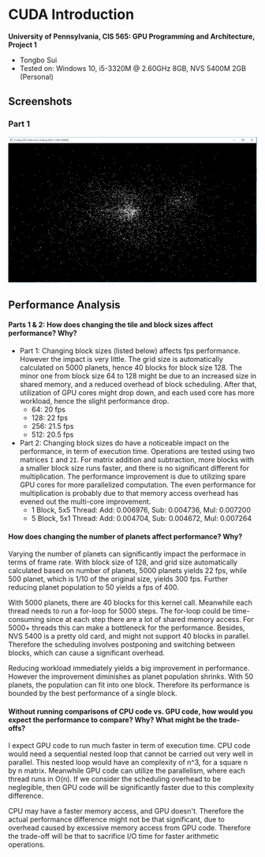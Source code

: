 CUDA Introduction
=================

**University of Pennsylvania, CIS 565: GPU Programming and Architecture, Project 1**

* Tongbo Sui
* Tested on: Windows 10, i5-3320M @ 2.60GHz 8GB, NVS 5400M 2GB (Personal)

## Screenshots

### Part 1
![](images/part-1.png)

## Performance Analysis
#### Parts 1 & 2: How does changing the tile and block sizes affect performance? Why?
* Part 1: Changing block sizes (listed below) affects fps performance. However the impact is very little. The grid size is automatically calculated on 5000 planets, hence 40 blocks for block size 128. The minor one from block size 64 to 128 might be due to an increased size in shared memory, and a reduced overhead of block scheduling. After that, utilization of GPU cores might drop down, and each used core has more workload, hence the slight performance drop.
   * 64: 20 fps
   * 128: 22 fps
   * 256: 21.5 fps
   * 512: 20.5 fps
* Part 2: Changing block sizes do have a noticeable impact on the performance, in term of execution time. Operations are tested using two matrices `I` and `2I`. For matrix addition and subtraction, more blocks with a smaller block size runs faster, and there is no significant different for multiplication. The performance improvement is due to utilizing spare GPU cores for more parallelized computation. The even performance for multiplication is probably due to that memory access overhead has evened out the multi-core improvement.
   * 1 Block, 5x5 Thread: Add: 0.006976, Sub: 0.004736, Mul: 0.007200
	* 5 Block, 5x1 Thread: Add: 0.004704, Sub: 0.004672, Mul: 0.007264 

#### How does changing the number of planets affect performance? Why?
Varying the number of planets can significantly impact the performace in terms of frame rate. With block size of 128, and grid size automatically calculated based on number of planets, 5000 planets yields 22 fps, while 500 planet, which is 1/10 of the original size, yields 300 fps. Further reducing planet population to 50 yields a fps of 400.

With 5000 planets, there are 40 blocks for this kernel call. Meanwhile each thread needs to run a for-loop for 5000 steps. The for-loop could be time-consuming since at each step there are a lot of shared memory access. For 5000+ threads this can make a bottleneck for the performance. Besides, NVS 5400 is a pretty old card, and might not support 40 blocks in parallel. Therefore the scheduling involves postponing and switching between blocks, which can cause a significant overhead.

Reducing workload immediately yields a big improvement in performance. However the improvement diminishes as planet population shrinks. With 50 planets, the population can fit into one block. Therefore its performance is bounded by the best performance of a single block.

#### Without running comparisons of CPU code vs. GPU code, how would you expect the performance to compare? Why? What might be the trade-offs?
I expect GPU code to run much faster in term of execution time. CPU code would need a sequential nested loop that cannot be carried out very well in parallel. This nested loop would have an complexity of n^3, for a square n by n matrix. Meanwhile GPU code can utilize the parallelism, where each thread runs in O(n). If we consider the scheduling overhead to be neglegible, then GPU code will be significantly faster due to this complexity difference.

CPU may have a faster memory access, and GPU doesn't. Therefore the actual performance difference might not be that significant, due to overhead caused by excessive memory access from GPU code. Therefore the trade-off will be that to sacrifice I/O time for faster arithmetic operations.
